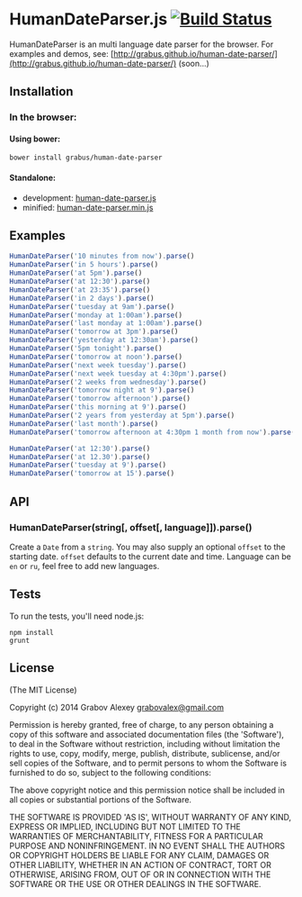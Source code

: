 # HumanDateParser.js [![Build Status](https://travis-ci.org/grabus/human-date-parser.svg?branch=master)](https://travis-ci.org/grabus/human-date-parser)

HumanDateParser is an multi language date parser for the browser. For examples and demos, see: [http://grabus.github.io/human-date-parser/](http://grabus.github.io/human-date-parser/) (soon...)

## Installation

### In the browser:

#### Using bower:

    bower install grabus/human-date-parser

#### Standalone:

* development: [human-date-parser.js](https://raw.github.com/grabus/human-date-parser/master/build/human-date-parser.js)
* minified: [human-date-parser.min.js](https://raw.github.com/grabus/human-date-parser/master/build/human-date-parser.min.js)

## Examples

```js
HumanDateParser('10 minutes from now').parse()
HumanDateParser('in 5 hours').parse()
HumanDateParser('at 5pm').parse()
HumanDateParser('at 12:30').parse()
HumanDateParser('at 23:35').parse()
HumanDateParser('in 2 days').parse()
HumanDateParser('tuesday at 9am').parse()
HumanDateParser('monday at 1:00am').parse()
HumanDateParser('last monday at 1:00am').parse()
HumanDateParser('tomorrow at 3pm').parse()
HumanDateParser('yesterday at 12:30am').parse()
HumanDateParser('5pm tonight').parse()
HumanDateParser('tomorrow at noon').parse()
HumanDateParser('next week tuesday').parse()
HumanDateParser('next week tuesday at 4:30pm').parse()
HumanDateParser('2 weeks from wednesday').parse()
HumanDateParser('tomorrow night at 9').parse()
HumanDateParser('tomorrow afternoon').parse()
HumanDateParser('this morning at 9').parse()
HumanDateParser('2 years from yesterday at 5pm').parse()
HumanDateParser('last month').parse()
HumanDateParser('tomorrow afternoon at 4:30pm 1 month from now').parse()

HumanDateParser('at 12:30').parse()
HumanDateParser('at 12.30').parse()
HumanDateParser('tuesday at 9').parse()
HumanDateParser('tomorrow at 15').parse()
```

## API

### HumanDateParser(string[, offset[, language]]).parse()

Create a `Date` from a `string`. You may also supply an optional `offset` to the starting date. `offset` defaults to the current date and time.
Language can be `en` or `ru`, feel free to add new languages.

## Tests

To run the tests, you'll need node.js:

    npm install
    grunt


## License

(The MIT License)

Copyright (c) 2014 Grabov Alexey <grabovalex@gmail.com>

Permission is hereby granted, free of charge, to any person obtaining a copy of this software and associated documentation files (the 'Software'), to deal in the Software without restriction, including without limitation the rights to use, copy, modify, merge, publish, distribute, sublicense, and/or sell copies of the Software, and to permit persons to whom the Software is furnished to do so, subject to the following conditions:

The above copyright notice and this permission notice shall be included in all copies or substantial portions of the Software.

THE SOFTWARE IS PROVIDED 'AS IS', WITHOUT WARRANTY OF ANY KIND, EXPRESS OR IMPLIED, INCLUDING BUT NOT LIMITED TO THE WARRANTIES OF MERCHANTABILITY, FITNESS FOR A PARTICULAR PURPOSE AND NONINFRINGEMENT. IN NO EVENT SHALL THE AUTHORS OR COPYRIGHT HOLDERS BE LIABLE FOR ANY CLAIM, DAMAGES OR OTHER LIABILITY, WHETHER IN AN ACTION OF CONTRACT, TORT OR OTHERWISE, ARISING FROM, OUT OF OR IN CONNECTION WITH THE SOFTWARE OR THE USE OR OTHER DEALINGS IN THE SOFTWARE.
